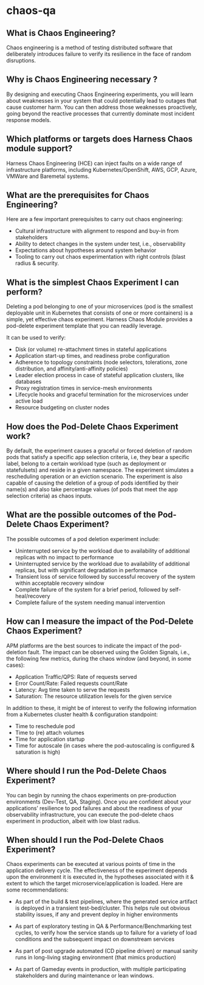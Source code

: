 # chaos-qa

## What is Chaos Engineering?

Chaos engineering is a method of testing distributed software that deliberately introduces failure to verify its resilience in the face of random disruptions.

## Why is Chaos Engineering necessary ? 

By designing and executing Chaos Engineering experiments, you will learn about weaknesses in your system that could potentially lead to outages that cause customer harm. You can then address those weaknesses proactively, going beyond the reactive processes that currently dominate most incident response models.

## Which platforms or targets does Harness Chaos module support? 

Harness Chaos Engineering (HCE) can inject faults on a wide range of infrastructure platforms, including Kubernetes/OpenShift, AWS, GCP, Azure, VMWare and Baremetal systems.  

## What are the prerequisites for Chaos Engineering? 

Here are a few important prerequisites to carry out chaos engineering: 

- Cultural infrastructure with alignment to respond and buy-in from stakeholders
- Ability to detect changes in the system under test, i.e., observability
- Expectations about hypotheses around system behavior
- Tooling to carry out chaos experimentation with right controls (blast radius & security. 

## What is the simplest Chaos Experiment I can perform? 

Deleting a pod belonging to one of your microservices (pod is the smallest deployable unit in Kubernetes that consists of one or more containers) is a simple, yet effective chaos experiment. Harness Chaos Module provides a pod-delete experiment template that you can readily leverage. 

It can be used to verify:

- Disk (or volume) re-attachment times in stateful applications
- Application start-up times, and readiness probe configuration 
- Adherence to topology constraints (node selectors, tolerations, zone distribution, and affinity/anti-affinity policies)
- Leader election process in case of stateful application clusters, like databases
- Proxy registration times in service-mesh environments
- Lifecycle hooks and graceful termination for the microservices under active load
- Resource budgeting on cluster nodes

## How does the Pod-Delete Chaos Experiment work? 

By default, the experiment causes a graceful or forced deletion of random pods that satisfy a specific app selection criteria, i.e, they bear a specific label, belong to a certain workload type (such as deployment or statefulsets) and reside in a given namespace. The experiment simulates a rescheduling operation or an eviction scenario. The experiment is also capable of causing the deletion of a group of pods identified by their name(s) and also take percentage values (of pods that meet the app selection criteria) as chaos inputs. 

## What are the possible outcomes of the Pod-Delete Chaos Experiment? 


The possible outcomes of a pod deletion experiment include: 

- Uninterrupted service by the workload due to availability of additional replicas  with no impact to performance 
- Uninterrupted service by the workload due to availability of additional replicas, but with significant degradation in performance 
- Transient loss of service followed by successful recovery of the system within acceptable recovery window   
- Complete failure of the system for a brief period, followed by self-heal/recovery 
- Complete failure of the system needing manual intervention

## How can I measure the impact of the Pod-Delete Chaos Experiment? 

APM platforms are the best sources to indicate the impact of the pod-deletion fault. The impact can be observed using the Golden Signals, i.e., the following few metrics, during the chaos window (and beyond, in some cases): 

- Application Traffic/QPS: Rate of requests served 
- Error Count/Rate: Failed requests count/Rate  
- Latency: Avg time taken to serve the requests 
- Saturation: The resource utilization levels for the given service

In addition to these, it might be of interest to verify the following information from a Kubernetes cluster health & configuration standpoint: 

- Time to reschedule pod 
- Time to (re) attach volumes 
- Time for application startup
- Time for autoscale (in cases where the pod-autoscaling is configured & saturation is high) 

## Where should I run the Pod-Delete Chaos Experiment? 

You can begin by running the chaos experiments on pre-production environments (Dev-Test, QA, Staging). Once you are confident about your applications’ resilience to pod failures and about the readiness of your observability infrastructure, you can execute the pod-delete chaos experiment in production, albeit with low blast radius. 

## When should I run the Pod-Delete Chaos Experiment?

Chaos experiments can be executed at various points of time in the application delivery cycle. The effectiveness of the experiment depends upon the environment it is executed in, the hypotheses associated with it & extent to which the target microservice/application is loaded. Here are some recommendations: 

- As part of the build & test pipelines, where the generated service artifact is deployed in a transient test-bed/cluster. This helps rule out obvious stability issues, if any and prevent deploy in higher environments

- As part of exploratory testing in QA & Performance/Benchmarking test cycles, to verify how the service stands up to failure for a variety of load conditions and the subsequent impact on downstream services

- As part of post upgrade automated (CD pipeline driven) or manual sanity runs in long-living staging environment (that mimics production) 
 
- As part of Gameday events in production, with multiple participating stakeholders and during maintenance or lean windows. 




